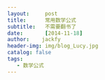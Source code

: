 ```yaml
---
layout:     post
title:      常用数学公式
subtitle:   不需要翻书了
date:       [2014-11-18]
author:    jackfy
header-img: img/blog_Lucy.jpg
catalog: false
tags:
   - 数学公式
---
```

